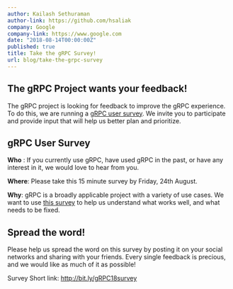 ```yaml
---
author: Kailash Sethuraman
author-link: https://github.com/hsaliak
company: Google
company-link: https://www.google.com
date: "2018-08-14T00:00:00Z"
published: true
title: Take the gRPC Survey!
url: blog/take-the-grpc-survey
---
```


## The gRPC Project wants your feedback!
The gRPC project is looking for feedback to improve the gRPC experience. To do this, we are running a [gRPC user survey](http://bit.ly/gRPC18survey). We invite you to participate  and provide input that will help us better plan and prioritize.

<!--more-->

## gRPC User Survey
**Who** : If you currently use gRPC, have used gRPC in the past, or have any interest in it, we would love to hear from you. 

**Where**: Please take this 15 minute survey by Friday, 24th August.

**Why**: gRPC is a broadly applicable project with a variety of use cases. We want to use [this survey](http://bit.ly/gRPC18survey) to help us understand what works well, and what needs to be fixed. 


## Spread the word!
Please help us spread the word on this survey by posting it on your social networks and sharing with your friends. Every single feedback is precious, and we would like as much of it as possible!

Survey Short link: [http://bit.ly/gRPC18survey
](http://bit.ly/gRPC18survey)
